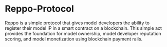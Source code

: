 # Reppo-Protocol

Reppo is a simple protocol that gives model developers the ability to register their model IP in a smart contract on a blockchain. This simple act provides the foundation for model ownership, model developer reputation scoring, and model monetization using blockchain payment rails.
